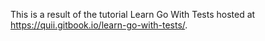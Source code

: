 This is a result of the tutorial 
Learn Go With Tests hosted at https://quii.gitbook.io/learn-go-with-tests/.
